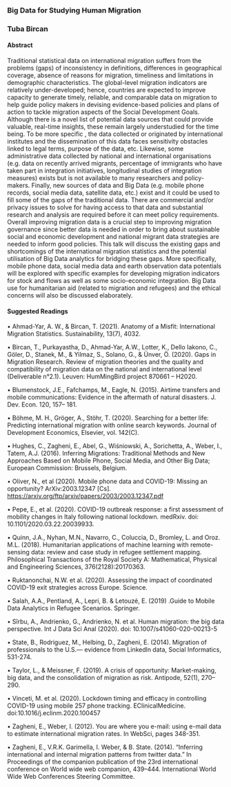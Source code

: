 ### Big Data for Studying Human Migration

### Tuba Bircan

#### Abstract

Traditional statistical data on international migration suffers from the problems (gaps) of inconsistency in definitions, differences in geographical coverage, absence of reasons for migration, timeliness and limitations in demographic characteristics. The global-level migration indicators are relatively under-developed; hence, countries are expected to improve capacity to generate timely, reliable, and comparable data on migration to help guide policy makers in devising evidence-based policies and plans of action to tackle migration aspects of the Social Development Goals. Although there is a novel list of potential data sources that could provide valuable, real-time insights, these remain largely understudied for the time being. To be more specific , the data collected or originated by international institutes and the dissemination of this data faces sensitivity obstacles linked to legal terms, purpose of the data, etc. Likewise, some administrative data collected by national and international organisations (e.g. data on recently arrived migrants, percentage of immigrants who have taken part in integration initiatives, longitudinal studies of integration measures) exists but is not available to many researchers and policy-makers. Finally, new sources of data and Big Data (e.g. mobile phone records, social media data, satellite data, etc.) exist and it could be used to fill some of the gaps of the traditional data. There are commercial and/or privacy issues to solve for having access to that data and substantial research and analysis are required before it can meet policy requirements. Overall improving migration data is a crucial step to improving migration governance since better data is needed in order to bring about sustainable social and economic development and national migrant data strategies are needed to inform good policies. This talk will discuss the existing gaps and shortcomings of the international migration statistics and the potential utilisation of Big Data analytics for bridging these gaps. More specifically, mobile phone data, social media data and earth observation data potentials will be explored with specific examples for developing migration indicators for stock and flows as well as some socio-economic integration. Big Data use for humanitarian aid (related to migration and refugees) and the ethical concerns will also be discussed elaborately.

#### Suggested Readings

• Ahmad-Yar, A. W., & Bircan, T. (2021). Anatomy of a Misfit: International Migration
Statistics. Sustainability, 13(7), 4032. <p>
• Bircan, T., Purkayastha, D., Ahmad-Yar, A.W., Lotter, K., Dello Iakono, C., Göler, D.,
Stanek, M., & Yilmaz, S., Solano, G., & Ünver, Ö. (2020). Gaps in Migration Research.
Review of migration theories and the quality and compatibility of migration data on
the national and international level (Deliverable n°2.1). Leuven: HumMingBird
project 870661 – H2020. <p>
• Blumenstock, J.E., Fafchamps, M., Eagle, N. (2015). Airtime transfers and mobile
communications: Evidence in the aftermath of natural disasters. J. Dev.
Econ. 120, 157– 181. <p>
• Böhme, M. H., Gröger, A., Stöhr, T. (2020). Searching for a better life: Predicting
international migration with online search keywords. Journal of Development
Economics, Elsevier, vol. 142(C). <p>
• Hughes, C., Zagheni, E., Abel, G., Wiśniowski, A., Sorichetta, A., Weber, I., Tatem, A.J.
(2016). Inferring Migrations: Traditional Methods and New Approaches Based on
Mobile Phone, Social Media, and Other Big Data; European Commission: Brussels,
Belgium. <p>
• Oliver, N., et al (2020). Mobile phone data and COVID-19: Missing an opportunity?
ArXiv:2003.12347 [Cs]. https://arxiv.org/ftp/arxiv/papers/2003/2003.12347.pdf <p>
• Pepe, E., et al. (2020). COVID-19 outbreak response: a first assessment of mobility
changes in Italy following national lockdown. medRxiv. doi:
10.1101/2020.03.22.20039933. <p>
• Quinn, J.A., Nyhan, M.N., Navarro, C., Coluccia, D., Bromley, L. and Oroz. M.L. (2018).
Humanitarian applications of machine learning with remote-sensing data: review
and case study in refugee settlement mapping. Philosophical Transactions of the
Royal Society A: Mathematical, Physical and Engineering Sciences,
376(2128):20170363. <p>
• Ruktanonchai, N.W. et al. (2020). Assessing the impact of coordinated COVID-19 exit
strategies across Europe. Science. <p>
• Salah, A.A., Pentland, A., Lepri, B. & Letouzé, E. (2019) .Guide to Mobile Data
Analytics in Refugee Scenarios. Springer. <p>
• Sîrbu, A., Andrienko, G., Andrienko, N. et al. Human migration: the big data
perspective. Int J Data Sci Anal (2020). doi: 10.1007/s41060-020-00213-5 <p>
• State, B., Rodriguez, M., Helbing, D., Zagheni, E. (2014). Migration of professionals to
the U.S.— evidence from Linkedln data, Social Informatics, 531-274. <p>
• Taylor, L., & Meissner, F. (2019). A crisis of opportunity: Market-making, big data,
and the consolidation of migration as risk. Antipode, 52(1), 270–290. <p>
• Vinceti, M. et al. (2020). Lockdown timing and efficacy in controlling COVID-19 using
mobile 257 phone tracking. EClinicalMedicine. doi:10.1016/j.eclinm.2020.100457 <p>
• Zagheni, E., Weber, I. (2012). You are where you e-mail: using e-mail data to
estimate international migration rates. In WebSci, pages 348-351. <p>
• Zagheni, E., V.R.K. Garimella, I. Weber, & B. State. (2014). “Inferring international
and internal migration patterns from twitter data.” In Proceedings of the companion
publication of the 23rd international conference on World wide web companion,
439–444. International World Wide Web Conferences Steering Committee. <p>
